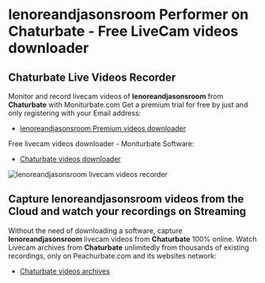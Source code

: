 # lenoreandjasonsroom Performer on Chaturbate - Free LiveCam videos downloader

## Chaturbate Live Videos Recorder

Monitor and record livecam videos of **lenoreandjasonsroom** from **Chaturbate** with Moniturbate.com
Get a premium trial for free by just and only registering with your Email address:
* [lenoreandjasonsroom Premium videos downloader](https://moniturbate.com/request-demo-licence-key.html)

Free livecam videos downloader - Moniturbate Software:
* [Chaturbate videos downloader](https://moniturbate.com/moniturbate-download-software.html)

![lenoreandjasonsroom livecam videos recorder](https://peachurnet.com/templates/moniturbate-software.png)


## Capture lenoreandjasonsroom videos from the Cloud and watch your recordings on Streaming

Without the need of downloading a software, capture **lenoreandjasonsroom** livecam videos from **Chaturbate** 100% online.
Watch Livecam archives from **Chaturbate** unlimitedly from thousands of existing recordings, only on Peachurbate.com and its websites network:
* [Chaturbate videos archives](https://peachurnet.com/)